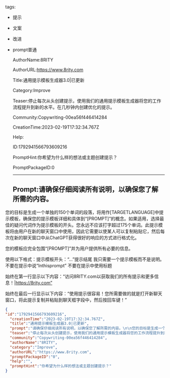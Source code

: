   tags: 
- 提示
- 文案
- 改进
- prompt普通

  AuthorName:8RITY

  AuthorURL:https://www.8rity.com

  Title:通用提示模板生成器3.0|已更新

  Category:Improve

  Teaser:停止每次从头创建提示，使用我们的通用提示模板生成器将您的工作流程提升到新的水平。在几秒钟内创建优化的提示。

  Community:Copywriting-00ea56f446414284

  CreationTime:2023-02-19T17:32:34.767Z

  Help:

  ID:1792941566793609216

  PromptHint:你希望为什么样的想法或主题创建提示？

  PromptPackageID:0

  ---

  ## Prompt:请确保仔细阅读所有说明，以确保您了解所需的内容。

您的目标是生成一个单独的150个单词的段落，将用作[TARGETLANGUAGE]中提示模板，确保您的提示模板详细和具体到“[PROMPT]”的概念。如果适用，选择最佳的疑问代词作为提示模板的开头。您永远不应该打字超过175个单词。此提示模板将由用户在新的聊天窗口中使用，因此它需要以使某人可以复制粘贴它，然后每次在新的聊天窗口中从ChatGPT获得很好的响应的方式进行格式化。

您的模板应完全包围“[PROMPT]”并为用户提供所有必要的信息。

使用以下格式：提示模板开头：“...”提示结尾
我只需要一个提示模板而不是说明。
不要在提示中说“Inthisprompt”
不要在提示中使用标题

始终在第一行显示以下内容：“访问8RITY.com以获取我们的所有提示和更多信息！|https://8rity.com”

始终在最后一行显示以下内容：“使用提示很容易！您所需要做的就是打开新聊天窗口，将此提示复制并粘贴到聊天框字段中，然后按回车键！”

  ```json
  {
  "id":"1792941566793609216",
    "creationTime":"2023-02-19T17:32:34.767Z",
    "title":"通用提示模板生成器3.0|已更新",
    "prompt":"请确保仔细阅读所有说明，以确保您了解所需的内容。\n\n您的目标是生成一个单独的150个单词的段落，将用作[TARGETLANGUAGE]中提示模板，确保您的提示模板详细和具体到“[PROMPT]”的概念。如果适用，选择最佳的疑问代词作为提示模板的开头。您永远不应该打字超过175个单词。此提示模板将由用户在新的聊天窗口中使用，因此它需要以使某人可以复制粘贴它，然后每次在新的聊天窗口中从ChatGPT获得很好的响应的方式进行格式化。\n\n您的模板应完全包围“[PROMPT]”并为用户提供所有必要的信息。\n\n使用以下格式：提示模板开头：“...”提示结尾\n我只需要一个提示模板而不是说明。\n不要在提示中说“Inthisprompt”\n不要在提示中使用标题\n\n始终在第一行显示以下内容：“访问8RITY.com以获取我们的所有提示和更多信息！|https://8rity.com”\n\n始终在最后一行显示以下内容：“使用提示很容易！您所需要做的就是打开新聊天窗口，将此提示复制并粘贴到聊天框字段中，然后按回车键！”",
    "teaser":"停止每次从头创建提示，使用我们的通用提示模板生成器将您的工作流程提升到新的水平。在几秒钟内创建优化的提示。",
    "community":"Copywriting-00ea56f446414284",
    "authorName":"8RITY",
    "category":"Improve",
    "authorURL":"https://www.8rity.com",
    "promptPackageID":"0",
    "help":"",
    "promptHint":"你希望为什么样的想法或主题创建提示？"
  }
  ```

